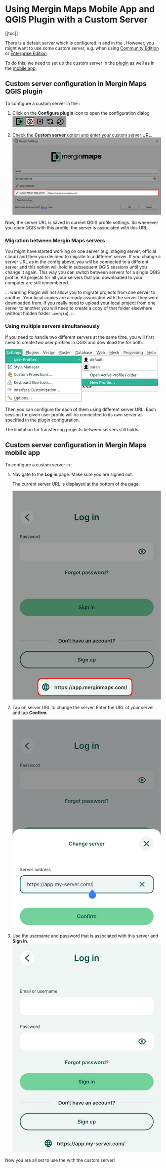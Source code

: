 # Using Mergin Maps Mobile App and QGIS Plugin with a Custom Server
[[toc]]

There is a default server <AppDomainNameLink /> which is configured in <QGISPluginName /> and in the <MobileAppNameShort />. However, you might want to use some custom server, e.g. when using [<MainPlatformName /> Community Edition](../) or [<MainPlatformName /> Enterprise Edition](../).

To do this, we need to set up the custom server in the [plugin](#custom-server-configuration-in-mergin-maps-qgis-plugin) as well as in the [mobile app](#custom-server-configuration-in-mergin-maps-mobile-app).


## Custom server configuration in Mergin Maps QGIS plugin
To configure a custom <MainPlatformName /> server in the <QGISPluginNameShort />:

1. Click on the **Configure <MainPlatformName /> plugin** icon to open the configuration dialog
![Configure Mergin Maps Plugin](../../setup/install-mergin-maps-plugin-for-qgis/qgis-configure-mergin-plugin.jpg "Configure Mergin Maps Plugin")

2. Check the **Custom <MainPlatformName /> server** option and enter your custom server URL.
![Custom server in Mergin Maps QGIS plugin setup](./config_dialog.jpg "Custom server in Mergin Maps QGIS plugin setup")

Now, the server URL is saved in current QGIS profile settings. So whenever you open QGIS with this profile, the <MainPlatformName /> server is associated with this URL. 

### Migration between Mergin Maps servers

You might have started working on one server (e.g. staging server, official cloud) and then you decided to migrate to a different <MainPlatformName />  server. If you change a server URL as in the config above, you will be connected to a different server and this option will hold in subsequent QGIS sessions until you change it again. This way you can switch between servers for a single QGIS profile. All projects for all your servers that you downloaded to your computer are still remembered. 

::: warning
 Plugin will not allow you to migrate projects from one server to another. Your local copies are already associated with the server they were downloaded from. If you really need to upload your local project from one server to another you will need to create a copy of that folder elsewhere (without hidden folder `.mergin`).
:::

### Using multiple servers simultaneously

If you need to handle two different servers at the same time, you will first need to create two user profiles in QGIS and download the <QGISPluginNameShort /> for both.

![QGIS new profile](./new_profile.jpg "Create new profile in QGIS")

Then you can configure <QGISPluginName /> for each of them using different server URL. Each session for given user profile will be connected to its own <MainPlatformName /> server as specified in the plugin configuration.

The limitation for transferring projects between servers still holds.

## Custom server configuration in Mergin Maps mobile app
To configure a custom <MainPlatformName /> server in <MobileAppName />:

1. Navigate to the **Log in** page. Make sure you are signed out.

   The current server URL is displayed at the bottom of the page.
 
   ![Mergin Maps mobile app current server URL](./mobile-app-server.jpg "Mergin Maps mobile app current server URL")

2. Tap on server URL to change the <MainPlatformName /> server. Enter the URL of your server and tap **Confirm**.

   ![Changing server URL in Mergin Maps mobile app](./mobile-app-change-server-url.jpg "Changing server URL in Mergin Maps mobile app")

3. Use the username and password that is associated with this server and **Sign in**.
   ![Custom server in Mergin Maps mobile app](./mobile-app-custom-server-log-in.jpg "Custom server in Mergin Maps mobile app")

Now you are all set to use the <MobileAppNameShort /> with the custom server!
